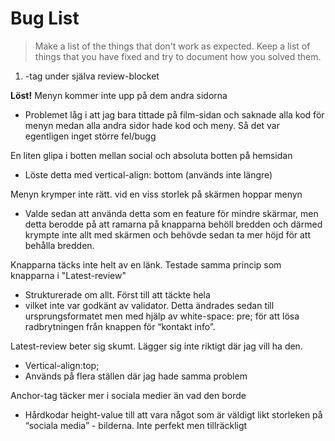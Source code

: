 # Bug List

> Make a list of the things that don't work as expected. Keep a list of things that you have fixed and try to document how you solved them.
1. <a>-tag under själva review-blocket
  
**Löst!**
Menyn kommer inte upp på dem andra sidorna 
  - Problemet låg i att jag bara tittade på film-sidan och saknade alla kod för menyn medan alla andra sidor hade kod och meny.
    Så det var egentligen inget större fel/bugg

En liten glipa i botten mellan social och absoluta botten på hemsidan
  - Löste detta med vertical-align: bottom (används inte längre)


Menyn krymper inte rätt. vid en viss storlek på skärmen hoppar menyn 
  - Valde sedan att använda detta som en feature för mindre skärmar, 
    men detta berodde på att ramarna på knapparna behöll bredden 
    och därmed krympte inte allt med skärmen och behövde sedan ta mer höjd för att behålla bredden.

Knapparna täcks inte helt av en länk. Testade samma princip som knapparna i "Latest-review"
  - Strukturerade om allt. Först till att <a> täckte hela <li> vilket inte var godkänt av validator. 
    Detta ändrades sedan till ursprungsformatet men med hjälp av white-space: 
    pre; för att lösa radbrytningen från knappen för “kontakt info”.

Latest-review beter sig skumt. Lägger sig inte riktigt där jag vill ha den.
  - Vertical-align:top;
  - Används på flera ställen där jag hade samma problem

Anchor-tag täcker mer i sociala medier än vad den borde
  - Hårdkodar height-value till att vara något som är väldigt likt storleken på “sociala media” - bilderna. Inte perfekt men tillräckligt


